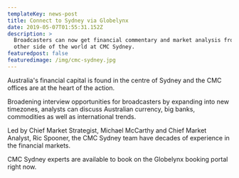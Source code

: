 ```yaml
---
templateKey: news-post
title: Connect to Sydney via Globelynx
date: 2019-05-07T01:55:31.152Z
description: >
  Broadcasters can now get financial commentary and market analysis from the
  other side of the world at CMC Sydney.
featuredpost: false
featuredimage: /img/cmc-sydney.jpg
---
```

Australia's financial capital is found in the centre of Sydney and the CMC offices are at the heart of the action.



Broadening interview opportunities for broadcasters by expanding into new timezones, analysts can discuss Australian currency, big banks, commodities as well as international trends.



Led by Chief Market Strategist, Michael McCarthy and Chief Market Analyst,  Ric Spooner, the CMC Sydney team have decades of experience in the financial markets.



CMC Sydney experts are available to book on the Globelynx booking portal right now.
